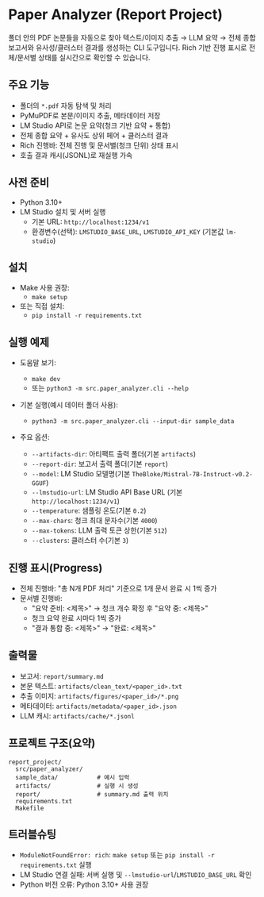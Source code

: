 # Paper Analyzer (Report Project)

폴더 안의 PDF 논문들을 자동으로 찾아 텍스트/이미지 추출 → LLM 요약 → 전체 종합 보고서와 유사성/클러스터 결과를 생성하는 CLI 도구입니다. Rich 기반 진행 표시로 전체/문서별 상태를 실시간으로 확인할 수 있습니다.

## 주요 기능
- 폴더의 `*.pdf` 자동 탐색 및 처리
- PyMuPDF로 본문/이미지 추출, 메타데이터 저장
- LM Studio API로 논문 요약(청크 기반 요약 + 통합)
- 전체 종합 요약 + 유사도 상위 페어 + 클러스터 결과
- Rich 진행바: 전체 진행 및 문서별(청크 단위) 상태 표시
- 호출 결과 캐시(JSONL)로 재실행 가속

## 사전 준비
- Python 3.10+
- LM Studio 설치 및 서버 실행
  - 기본 URL: `http://localhost:1234/v1`
  - 환경변수(선택): `LMSTUDIO_BASE_URL`, `LMSTUDIO_API_KEY` (기본값 `lm-studio`)

## 설치
- Make 사용 권장:
  - `make setup`
- 또는 직접 설치:
  - `pip install -r requirements.txt`

## 실행 예제
- 도움말 보기:
  - `make dev`
  - 또는 `python3 -m src.paper_analyzer.cli --help`

- 기본 실행(예시 데이터 폴더 사용):
  - `python3 -m src.paper_analyzer.cli --input-dir sample_data`

- 주요 옵션:
  - `--artifacts-dir`: 아티팩트 출력 폴더(기본 `artifacts`)
  - `--report-dir`: 보고서 출력 폴더(기본 `report`)
  - `--model`: LM Studio 모델명(기본 `TheBloke/Mistral-7B-Instruct-v0.2-GGUF`)
  - `--lmstudio-url`: LM Studio API Base URL (기본 `http://localhost:1234/v1`)
  - `--temperature`: 샘플링 온도(기본 `0.2`)
  - `--max-chars`: 청크 최대 문자수(기본 `4000`)
  - `--max-tokens`: LLM 출력 토큰 상한(기본 `512`)
  - `--clusters`: 클러스터 수(기본 `3`)

## 진행 표시(Progress)
- 전체 진행바: "총 N개 PDF 처리" 기준으로 1개 문서 완료 시 1씩 증가
- 문서별 진행바:
  - "요약 준비: <제목>" → 청크 개수 확정 후 "요약 중: <제목>"
  - 청크 요약 완료 시마다 1씩 증가
  - "결과 통합 중: <제목>" → "완료: <제목>"

## 출력물
- 보고서: `report/summary.md`
- 본문 텍스트: `artifacts/clean_text/<paper_id>.txt`
- 추출 이미지: `artifacts/figures/<paper_id>/*.png`
- 메타데이터: `artifacts/metadata/<paper_id>.json`
- LLM 캐시: `artifacts/cache/*.jsonl`

## 프로젝트 구조(요약)
```
report_project/
  src/paper_analyzer/
  sample_data/           # 예시 입력
  artifacts/             # 실행 시 생성
  report/                # summary.md 출력 위치
  requirements.txt
  Makefile
```

## 트러블슈팅
- `ModuleNotFoundError: rich`: `make setup` 또는 `pip install -r requirements.txt` 실행
- LM Studio 연결 실패: 서버 실행 및 `--lmstudio-url`/`LMSTUDIO_BASE_URL` 확인
- Python 버전 오류: Python 3.10+ 사용 권장
